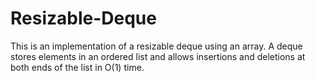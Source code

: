 # Resizable-Deque
This is an implementation of a resizable deque using an array. A deque stores elements in an ordered list and allows insertions and deletions at both ends of the list in O(1) time. 
